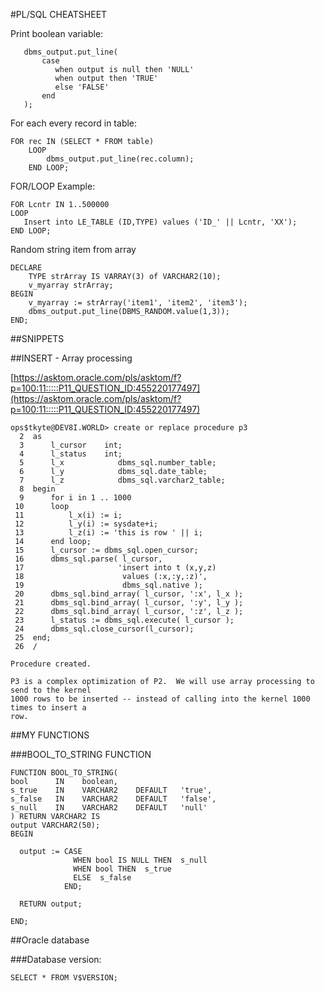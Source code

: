 #PL/SQL CHEATSHEET


Print boolean variable:

```
   dbms_output.put_line(
       case
          when output is null then 'NULL'
          when output then 'TRUE'
          else 'FALSE'
       end
   );
```


For each every record in table:

```
FOR rec IN (SELECT * FROM table)
    LOOP
        dbms_output.put_line(rec.column);
    END LOOP;
```

FOR/LOOP Example:

```
FOR Lcntr IN 1..500000
LOOP
   Insert into LE_TABLE (ID,TYPE) values ('ID_' || Lcntr, 'XX');
END LOOP;

```

Random string item from array

```
DECLARE
    TYPE strArray IS VARRAY(3) of VARCHAR2(10);
    v_myarray strArray;
BEGIN
    v_myarray := strArray('item1', 'item2', 'item3');
    dbms_output.put_line(DBMS_RANDOM.value(1,3));
END;
```

##SNIPPETS

##INSERT - Array processing

[https://asktom.oracle.com/pls/asktom/f?p=100:11:::::P11_QUESTION_ID:455220177497](https://asktom.oracle.com/pls/asktom/f?p=100:11:::::P11_QUESTION_ID:455220177497)
```
ops$tkyte@DEV8I.WORLD> create or replace procedure p3
  2  as
  3      l_cursor    int;
  4      l_status    int;
  5      l_x            dbms_sql.number_table;
  6      l_y            dbms_sql.date_table;
  7      l_z            dbms_sql.varchar2_table;
  8  begin
  9      for i in 1 .. 1000
 10      loop
 11          l_x(i) := i;
 12          l_y(i) := sysdate+i;
 13          l_z(i) := 'this is row ' || i;
 14      end loop;
 15      l_cursor := dbms_sql.open_cursor;
 16      dbms_sql.parse( l_cursor,
 17                     'insert into t (x,y,z)
 18                      values (:x,:y,:z)',
 19                      dbms_sql.native );
 20      dbms_sql.bind_array( l_cursor, ':x', l_x );
 21      dbms_sql.bind_array( l_cursor, ':y', l_y );
 22      dbms_sql.bind_array( l_cursor, ':z', l_z );
 23      l_status := dbms_sql.execute( l_cursor );
 24      dbms_sql.close_cursor(l_cursor);
 25  end;
 26  /

Procedure created.

P3 is a complex optimization of P2.  We will use array processing to send to the kernel 
1000 rows to be inserted -- instead of calling into the kernel 1000 times to insert a 
row.
```

##MY FUNCTIONS

###BOOL_TO_STRING FUNCTION
```
FUNCTION BOOL_TO_STRING(
bool      IN    boolean,
s_true    IN    VARCHAR2    DEFAULT   'true',
s_false   IN    VARCHAR2    DEFAULT   'false',
s_null    IN    VARCHAR2    DEFAULT   'null'
) RETURN VARCHAR2 IS
output VARCHAR2(50);
BEGIN

  output := CASE
              WHEN bool IS NULL THEN  s_null
              WHEN bool THEN  s_true
              ELSE  s_false
            END;

  RETURN output;

END;
```

##Oracle database

###Database version:
```
SELECT * FROM V$VERSION;
```

